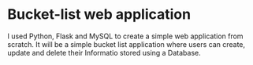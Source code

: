 # Bucket-list web application 
I used Python, Flask and MySQL to create a simple web application from scratch. It will be a simple bucket list application where users can create, update and delete their Informatio stored using a Database.
